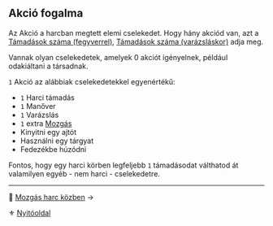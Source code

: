 ## Akció fogalma

Az Akció a harcban megtett elemi cselekedet. Hogy hány akciód van, azt a [Támadások száma (fegyverrel)](063_04_tamadasok_szama_fegyverrel.md), [Támadások száma (varázsláskor)](063_05_tamadasok_szama_varazslaskor.md) adja meg.

Vannak olyan cselekedetek, amelyek 0 akciót igényelnek, például odakiáltani a társadnak.

`1` Akció az alábbiak cselekedetekkel egyenértékű:

- `1` Harci támadás
- `1` Manőver
- `1` Varázslás
- `1` extra [Mozgás](063_03_mozgas_harc_kozben.md)
- Kinyitni egy ajtót
- Használni egy tárgyat
- Fedezékbe húzódni

Fontos, hogy egy harci körben legfeljebb `1` támadásodat válthatod át valamilyen egyéb - nem harci - cselekedetre.

---

🔗 [Mozgás harc közben](063_03_mozgas_harc_kozben.md) →

⚜️ [Nyitóoldal](start.md#6-harcrendszer-%EF%B8%8F)
